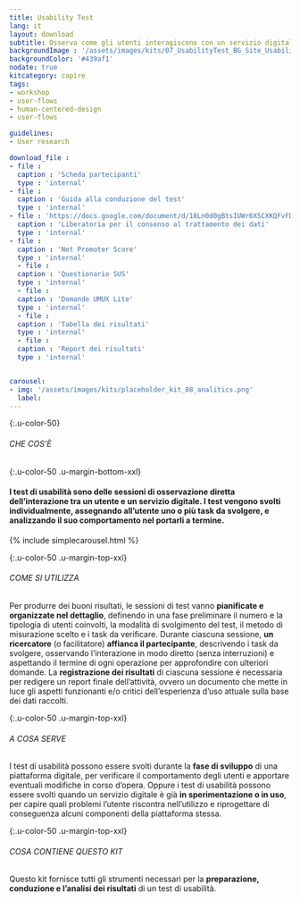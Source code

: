 ```yaml
---
title: Usability Test
lang: it
layout: download
subtitle: Osserva come gli utenti interagiscono con un servizio digitale per renderlo più usabile
backgroundImage : '/assets/images/kits/07_UsabilityTest_BG_Site_Usability test.png'
backgroundColor: '#439af1'
nodate: true
kitcategory: capire
tags: 
- workshop
- user-flows
- human-centered-design
- user-flows

guidelines:
- User research

download_file :
- file : 
  caption : 'Scheda partecipanti'
  type : 'internal'
- file : 
  caption : 'Guida alla conduzione del test'
  type : 'internal'
- file : 'https://docs.google.com/document/d/18Ln0d0gBtsIUWr6X5CXKQFvFD0LVdsSbdD9njyj0C50/edit'
  caption : 'Liberatoria per il consenso al trattamento dei dati'
  type : 'internal'
- file : 
  caption : 'Net Promoter Score'
  type : 'internal'
  - file : 
  caption : 'Questionario SUS'
  type : 'internal'
  - file : 
  caption : 'Domande UMUX Lite'
  type : 'internal'
  - file : 
  caption : 'Tabella dei risultati'
  type : 'internal'
  - file : 
  caption : 'Report dei risultati'
  type : 'internal'


carousel:
- img: '/assets/images/kits/placeholder_kit_08_analitics.png'
  label:
---
```


{:.u-color-50}
###### CHE COS’È

{:.u-color-50 .u-margin-bottom-xxl}
#### I test di usabilità sono delle **sessioni di osservazione diretta** dell’interazione tra un utente e un servizio digitale. I test vengono svolti individualmente, assegnando all’utente uno o più task da svolgere, e analizzando il suo comportamento nel portarli a termine.

{% include simplecarousel.html  %} 

{:.u-color-50 .u-margin-top-xxl}
###### COME SI UTILIZZA
Per produrre dei buoni risultati, le sessioni di test vanno **pianificate e organizzate nel dettaglio**, definendo in una fase preliminare il numero e la tipologia di utenti coinvolti, la modalità di svolgimento del test, il metodo di misurazione scelto e i task da verificare. Durante ciascuna sessione, **un ricercatore** (o facilitatore) **affianca il partecipante**, descrivendo i task da svolgere, osservando l’interazione in modo diretto (senza interruzioni) e aspettando il termine di ogni operazione per approfondire con ulteriori domande. La **registrazione dei risultati** di ciascuna sessione è necessaria per redigere un report finale dell’attività, ovvero un documento che mette in luce gli aspetti funzionanti e/o critici dell’esperienza d’uso attuale sulla base dei dati raccolti. 



{:.u-color-50 .u-margin-top-xxl}
###### A COSA SERVE
I test di usabilità possono essere svolti durante la **fase di sviluppo** di una piattaforma digitale, per verificare il comportamento degli utenti e apportare eventuali modifiche in corso d’opera. Oppure i test di usabilità possono essere svolti quando un servizio digitale è già **in sperimentazione o in uso**, per capire quali problemi l’utente riscontra nell’utilizzo e riprogettare di conseguenza alcuni componenti della piattaforma stessa. 

{:.u-color-50 .u-margin-top-xxl}
###### COSA CONTIENE QUESTO KIT
Questo kit fornisce tutti gli strumenti necessari per la **preparazione, conduzione e l’analisi dei risultati** di un test di usabilità.
